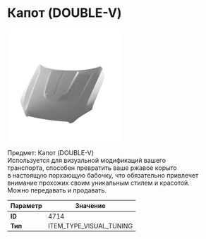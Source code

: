 # Капот (DOUBLE-V)

![Item Image](../img/4714.webp?raw=true)

Предмет: Капот (DOUBLE-V)<br>Используется для визуальной модификаций вашего<br>транспорта, способен превратить ваше ржавое корыто<br>в настоящую порхающую бабочку, что обязательно привлечет<br>внимание прохожих своим уникальным стилем и красотой.<br>Можно передавать и продавать.


| Параметр | Значение |
|----------|----------|
| **ID** | 4714 |
| **Тип** | ITEM_TYPE_VISUAL_TUNING |

